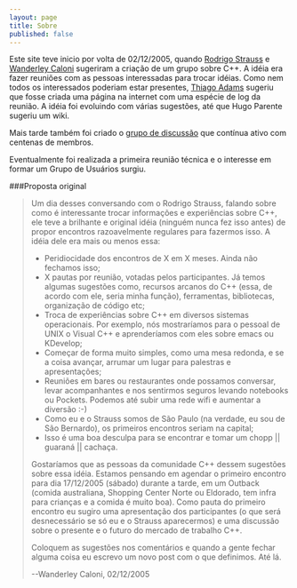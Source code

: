 ```yaml
---
layout: page
title: Sobre
published: false
---
```


Este site teve inicio por volta de 02/12/2005, quando
[Rodrigo Strauss](https://github.com/rodrigostrauss) e
[Wanderley Caloni](https://github.com/Caloni) sugeriram a criação de um grupo
sobre C++. A idéia era fazer reuniões com as pessoas interessadas para trocar
idéias. Como nem todos os interessados poderiam estar presentes,
[Thiago Adams](http://www.thradams.com.br) sugeriu que fosse criada uma página
na internet com uma espécie de log da reunião. A idéia foi evoluindo com várias
sugestões, até que Hugo Parente sugeriu um wiki.

Mais tarde também foi criado o
[grupo de discussão](https://groups.google.com/forum/#!forum/ccppbrasil) que
contínua ativo com centenas de membros.

Eventualmente foi realizada a primeira reunião técnica e o interesse em formar
um Grupo de Usuários surgiu. 

###Proposta original

>Um dia desses conversando com o Rodrigo Strauss, falando sobre como é
>interessante trocar informações e experiências sobre C++, ele teve a brilhante
>e original idéia (ninguém nunca fez isso antes) de propor encontros
>razoavelmente regulares para fazermos isso. A idéia dele era mais ou menos
>essa:
>
> - Peridiocidade dos encontros de X em X meses. Ainda não fechamos isso;
> - X pautas por reunião, votadas pelos participantes. Já temos algumas
> sugestões como, recursos arcanos do C++ (essa, de acordo com ele, seria minha
> função), ferramentas, bibliotecas, organização de código etc;
> - Troca de experiências sobre C++ em diversos sistemas operacionais. Por
> exemplo, nós mostraríamos para o pessoal de UNIX o Visual C++ e aprenderíamos
> com eles sobre emacs ou KDevelop;
> - Começar de forma muito simples, como uma mesa redonda, e se a coisa avançar,
> arrumar um lugar para palestras e apresentações;
> - Reuniões em bares ou restaurantes onde possamos conversar, levar
> acompanhantes e nos sentirmos seguros levando notebooks ou Pockets. Podemos
> até subir uma rede wifi e aumentar a diversão :-)
> - Como eu e o Strauss somos de São Paulo (na verdade, eu sou de São Bernardo),
> os primeiros encontros seriam na capital;
> - Isso é uma boa desculpa para se encontrar e tomar um chopp || guaraná ||
> cachaça.
>
>Gostaríamos que as pessoas da comunidade C++ dessem sugestões sobre essa idéia.
>Estamos pensando em agendar o primeiro encontro para dia 17/12/2005 (sábado)
>durante a tarde, em um Outback (comida australiana, Shopping Center Norte ou
>Eldorado, tem infra para crianças e a comida é muito boa). Como pauta do
>primeiro encontro eu sugiro uma apresentação dos participantes (o que será
>desnecessário se só eu e o Strauss aparecermos) e uma discussão sobre o
>presente e o futuro do mercado de trabalho C++.
>
>Coloquem as sugestões nos comentários e quando a gente fechar alguma coisa eu
>escrevo um novo post com o que definimos. Até lá.
>
>--Wanderley Caloni, 02/12/2005
